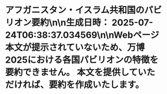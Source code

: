 # アフガニスタン・イスラム共和国のパビリオン要約\n\n**生成日時：** 2025-07-24T06:38:37.034569\n\nWebページ本文が提示されていないため、万博2025における各国パビリオンの特徴を要約できません。  本文を提供していただければ、要約を作成いたします。